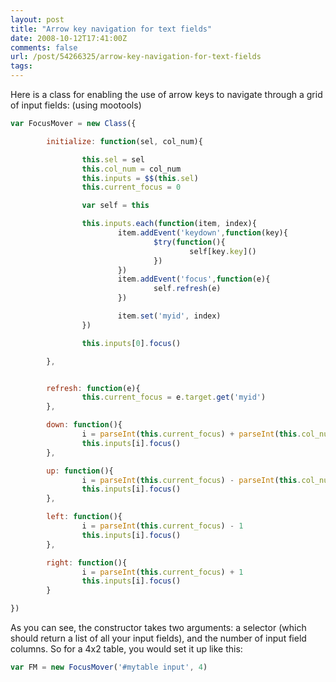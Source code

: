 ```yaml
---
layout: post
title: "Arrow key navigation for text fields"
date: 2008-10-12T17:41:00Z
comments: false
url: /post/54266325/arrow-key-navigation-for-text-fields
tags:
---
```




Here is a class for enabling the use of arrow keys to navigate through a grid of input fields: (using mootools)

```javascript
var FocusMover = new Class({

        initialize: function(sel, col_num){

                this.sel = sel
                this.col_num = col_num
                this.inputs = $$(this.sel)
                this.current_focus = 0

                var self = this

                this.inputs.each(function(item, index){
                        item.addEvent('keydown',function(key){
                                $try(function(){
                                        self[key.key]()
                                })
                        })
                        item.addEvent('focus',function(e){
                                self.refresh(e)
                        })

                        item.set('myid', index)
                })

                this.inputs[0].focus()

        },


        refresh: function(e){
                this.current_focus = e.target.get('myid')
        },

        down: function(){
                i = parseInt(this.current_focus) + parseInt(this.col_num)
                this.inputs[i].focus()
        },

        up: function(){
                i = parseInt(this.current_focus) - parseInt(this.col_num)
                this.inputs[i].focus()
        },

        left: function(){
                i = parseInt(this.current_focus) - 1
                this.inputs[i].focus()
        },

        right: function(){
                i = parseInt(this.current_focus) + 1
                this.inputs[i].focus()
        }

})
```

As you can see, the constructor takes two arguments: a selector (which should return a list of all your input fields), and the number of input field columns. So for a 4x2 table, you would set it up like this:

```javascript
var FM = new FocusMover('#mytable input', 4)
```
